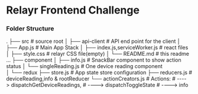 
# Relayr Frontend Challenge

### Folder Structure

.
├── src                             # source root
│    ├── api-client                  # API end point for the client
│    ├── App.js                      # Main App Stack
│    ├── index.js,serviceWorker.js   # react files
│    ├── style.css                   # relayr CSS file(empty)
│    └── README.md                   # this readme
...
├── component
│    ├── info.js                     # SnackBar component to show action status
│    └── singleReading.js            # One device reading component  
│
└── redux
     ├── store.js                     # App state store configuration
     ├── reducers.js                  # deviceReading,info & rootReducer
     └── actionCreators.js            # Actions: 
                                      # ----> dispatchGetDeviceReadings,
                                      # ----> dispatchToggleState
                                      # ----> info

